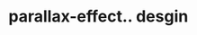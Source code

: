 # parallax-effect.. desgin                                                                                                                                                                                                                                                                         
